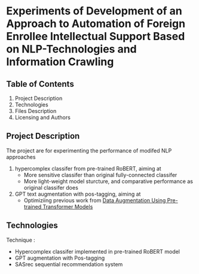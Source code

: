 # Experiments of Development of an Approach to Automation of Foreign Enrollee Intellectual Support Based on NLP-Technologies and Information Crawling

## Table of Contents

1. Project Description
2. Technologies
3. Files Description
4. Licensing and Authors

## Project Description
The project are for experimenting the performance of modifed NLP approaches
1. hypercomplex classifer from pre-trained RoBERT, aiming at
   - More sensitive classifer than original fully-connected classifer
   - More light-weight model sturcture, and comparative performance as original classifer does
2. GPT text augmentation with pos-tagging, aiming at
   - Optimiziing previous work from [Data Augmentation Using Pre-trained Transformer Models](https://aclanthology.org/2020.lifelongnlp-1.3.pdf)
## Technologies
Technique : 
* Hypercomplex classifer implemented in pre-trained RoBERT model
* GPT augmentation with Pos-tagging
* SASrec sequential recommendation system
